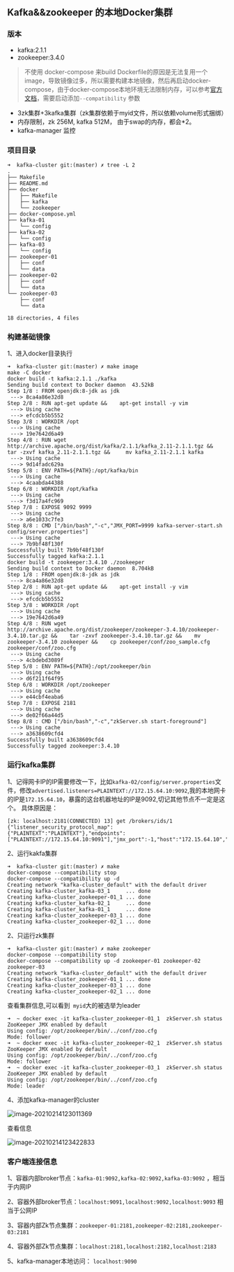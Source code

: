 ## Kafka&&zookeeper 的本地Docker集群
### 版本
-  kafka:2.1.1
- zookeeper:3.4.0

>   不使用 docker-compose 来build Dockerfile的原因是无法复用一个image，导致镜像过多，所以需要构建本地镜像，然后再启动docker-compose，由于docker-compose本地环境无法限制内存，可以参考[官方文档](https://docs.docker.com/compose/compose-file/compose-file-v3/#resources)，需要启动添加`--compatibility` 参数

- 3zk集群+3kafka集群（zk集群依赖于myid文件，所以依赖volume形式捆绑）
- 内存限制，zk 256M, kafka 512M， 由于swap的内存，都会*2。
- kafka-manager 监控

### 项目目录
```shell
➜  kafka-cluster git:(master) ✗ tree -L 2
.
├── Makefile
├── README.md
├── docker
│   ├── Makefile
│   ├── kafka
│   └── zookeeper
├── docker-compose.yml
├── kafka-01
│   └── config
├── kafka-02
│   └── config
├── kafka-03
│   └── config
├── zookeeper-01
│   ├── conf
│   └── data
├── zookeeper-02
│   ├── conf
│   └── data
└── zookeeper-03
    ├── conf
    └── data

18 directories, 4 files
```
### 构建基础镜像
1、进入docker目录执行
```shell
➜  kafka-cluster git:(master) ✗ make image 
make -C docker
docker build -t kafka:2.1.1 ./kafka
Sending build context to Docker daemon  43.52kB
Step 1/8 : FROM openjdk:8-jdk as jdk
 ---> 8ca4a86e32d8
Step 2/8 : RUN apt-get update &&    apt-get install -y vim
 ---> Using cache
 ---> efcdcb5b5552
Step 3/8 : WORKDIR /opt
 ---> Using cache
 ---> 19e7642d6a49
Step 4/8 : RUN wget http://archive.apache.org/dist/kafka/2.1.1/kafka_2.11-2.1.1.tgz &&    tar -zxvf kafka_2.11-2.1.1.tgz &&     mv kafka_2.11-2.1.1 kafka
 ---> Using cache
 ---> 9d14fadc629a
Step 5/8 : ENV PATH=${PATH}:/opt/kafka/bin
 ---> Using cache
 ---> 4caabda44388
Step 6/8 : WORKDIR /opt/kafka
 ---> Using cache
 ---> f3d17a4fc969
Step 7/8 : EXPOSE 9092 9999
 ---> Using cache
 ---> a6e1033c7fe3
Step 8/8 : CMD ["/bin/bash","-c","JMX_PORT=9999 kafka-server-start.sh config/server.properties"]
 ---> Using cache
 ---> 7b9bf48f130f
Successfully built 7b9bf48f130f
Successfully tagged kafka:2.1.1
docker build -t zookeeper:3.4.10 ./zookeeper
Sending build context to Docker daemon  8.704kB
Step 1/8 : FROM openjdk:8-jdk as jdk
 ---> 8ca4a86e32d8
Step 2/8 : RUN apt-get update &&    apt-get install -y vim
 ---> Using cache
 ---> efcdcb5b5552
Step 3/8 : WORKDIR /opt
 ---> Using cache
 ---> 19e7642d6a49
Step 4/8 : RUN wget http://archive.apache.org/dist/zookeeper/zookeeper-3.4.10/zookeeper-3.4.10.tar.gz &&    tar -zxvf zookeeper-3.4.10.tar.gz &&    mv zookeeper-3.4.10 zookeeper &&    cp zookeeper/conf/zoo_sample.cfg zookeeper/conf/zoo.cfg
 ---> Using cache
 ---> 4cbdebd3089f
Step 5/8 : ENV PATH=${PATH}:/opt/zookeeper/bin
 ---> Using cache
 ---> d6f211f64f95
Step 6/8 : WORKDIR /opt/zookeeper
 ---> Using cache
 ---> e44cbf4eaba6
Step 7/8 : EXPOSE 2181
 ---> Using cache
 ---> de02f66a44d5
Step 8/8 : CMD ["/bin/bash","-c","zkServer.sh start-foreground"]
 ---> Using cache
 ---> a3638609cfd4
Successfully built a3638609cfd4
Successfully tagged zookeeper:3.4.10
```


### 运行kafka集群
1、记得网卡IP的IP需要修改一下，比如`kafka-02/config/server.properties`文件，修改`advertised.listeners=PLAINTEXT://172.15.64.10:9092`,我的本地网卡的IP是`172.15.64.10`，暴露的这台机器地址的IP是9092,切记其他节点不一定是这个。
具体原因是：

```shell
[zk: localhost:2181(CONNECTED) 13] get /brokers/ids/1
{"listener_security_protocol_map":{"PLAINTEXT":"PLAINTEXT"},"endpoints":["PLAINTEXT://172.15.64.10:9091"],"jmx_port":-1,"host":"172.15.64.10","timestamp":"1611906107097","port":9091,"version":4}
```

2、运行kakfa集群
```shell
➜  kafka-cluster git:(master) ✗ make 
docker-compose --compatibility stop
docker-compose --compatibility up -d
Creating network "kafka-cluster_default" with the default driver
Creating kafka-cluster_kafka-03_1     ... done
Creating kafka-cluster_zookeeper-01_1 ... done
Creating kafka-cluster_kafka-02_1     ... done
Creating kafka-cluster_kafka-01_1     ... done
Creating kafka-cluster_zookeeper-03_1 ... done
Creating kafka-cluster_zookeeper-02_1 ... done
```

2、只运行zk集群

```shell
➜  kafka-cluster git:(master) ✗ make zookeeper
docker-compose --compatibility stop
docker-compose --compatibility up -d zookeeper-01 zookeeper-02 zookeeper-03
Creating network "kafka-cluster_default" with the default driver
Creating kafka-cluster_zookeeper-01_1 ... done
Creating kafka-cluster_zookeeper-03_1 ... done
Creating kafka-cluster_zookeeper-02_1 ... done
```

 查看集群信息,可以看到` myid`大的被选举为leader

```shell
➜  ~ docker exec -it kafka-cluster_zookeeper-01_1  zkServer.sh status
ZooKeeper JMX enabled by default
Using config: /opt/zookeeper/bin/../conf/zoo.cfg
Mode: follower
➜  ~ docker exec -it kafka-cluster_zookeeper-02_1  zkServer.sh status
ZooKeeper JMX enabled by default
Using config: /opt/zookeeper/bin/../conf/zoo.cfg
Mode: follower
➜  ~ docker exec -it kafka-cluster_zookeeper-03_1  zkServer.sh status
ZooKeeper JMX enabled by default
Using config: /opt/zookeeper/bin/../conf/zoo.cfg
Mode: leader
```

4、添加kafka-manager的cluster

![image-20210214123011369](https://tyut.oss-accelerate.aliyuncs.com/image/2021/2-14/7fc562c6767d4f10b531d830160e3258.png)

查看信息

![image-20210214123422833](https://tyut.oss-accelerate.aliyuncs.com/image/2021/2-14/ec95395699a040029b996da5a443a5d4.png)

### 客户端连接信息

1、容器内部broker节点：`kafka-01:9092,kafka-02:9092,kafka-03:9092` ，相当于内网IP

2、容器外部broker节点：`localhost:9091,localhost:9092,localhost:9093` 相当于公网IP

3、容器内部Zk节点集群：`zookeeper-01:2181,zookeeper-02:2181,zookeeper-03:2181`

4、容器外部Zk节点集群：`localhost:2181,localhost:2182,localhost:2183`

5、kafka-manager本地访问： `localhost:9090`